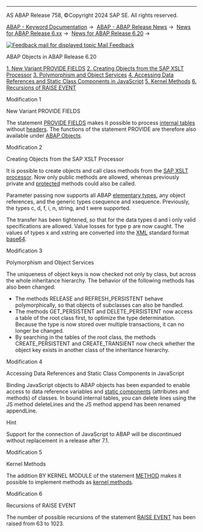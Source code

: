   

* * *

AS ABAP Release 758, ©Copyright 2024 SAP SE. All rights reserved.

[ABAP - Keyword Documentation](https://help.sap.com/doc/abapdocu_758_index_htm/7.58/en-US/abenabap.htm) →  [ABAP - ABAP Release News](https://help.sap.com/doc/abapdocu_758_index_htm/7.58/en-US/abennews.htm) →  [News for ABAP Release 6.xx](https://help.sap.com/doc/abapdocu_758_index_htm/7.58/en-US/abennews-6.htm) →  [News for ABAP Release 6.20](https://help.sap.com/doc/abapdocu_758_index_htm/7.58/en-US/abennews-620.htm) → 

 [![](Mail.gif?object=Mail.gif "Feedback mail for displayed topic") Mail Feedback](mailto:f1_help@sap.com?subject=Feedback%20on%20ABAP%20Documentation&body=Document:%20ABAP%20Objects%20in%20ABAP%20Release%206.20%2C%20ABENNEWS-620-OBJECTS%2C%20758%0D%0A%0D%0AError:%0D%0A%0D%0A%0D%0A%0D%0ASuggestion%20for%20improvement:)

ABAP Objects in ABAP Release 6.20

[1\. New Variant PROVIDE FIELDS](#!ABAP_MODIFICATION_1@1@)
[2\. Creating Objects from the SAP XSLT Processor](#!ABAP_MODIFICATION_2@2@)
[3\. Polymorphism and Object Services](#!ABAP_MODIFICATION_3@3@)
[4\. Accessing Data References and Static Class Components in JavaScript](#!ABAP_MODIFICATION_4@4@)
[5\. Kernel Methods](#!ABAP_MODIFICATION_5@5@)
[6\. Recursions of RAISE EVENT](#!ABAP_MODIFICATION_6@6@)

Modification 1   

New Variant PROVIDE FIELDS

The statement [PROVIDE FIELDS](https://help.sap.com/doc/abapdocu_758_index_htm/7.58/en-US/abapprovide.htm) makes it possible to process [internal tables](https://help.sap.com/doc/abapdocu_758_index_htm/7.58/en-US/abendobj_itab.htm) without [headers](https://help.sap.com/doc/abapdocu_758_index_htm/7.58/en-US/abenheader_line_glosry.htm "Glossary Entry"). The functions of the statement PROVIDE are therefore also available under [ABAP Objects](https://help.sap.com/doc/abapdocu_758_index_htm/7.58/en-US/abenabap_objects.htm).

Modification 2   

Creating Objects from the SAP XSLT Processor

It is possible to create objects and call class methods from the [SAP XSLT processor](https://help.sap.com/doc/abapdocu_758_index_htm/7.58/en-US/abenxslt_processor_glosry.htm "Glossary Entry"). Now only public methods are allowed, whereas previously private and [protected](https://help.sap.com/doc/abapdocu_758_index_htm/7.58/en-US/abenprotected_glosry.htm "Glossary Entry") methods could also be called.

Parameter passing now supports all ABAP [elementary types](https://help.sap.com/doc/abapdocu_758_index_htm/7.58/en-US/abendata_types.htm), any object references, and the generic types csequence and xsequence. Previously, the types c, d, f, i, n, string, and t were supported.

The transfer has been tightened, so that for the data types d and i only valid specifications are allowed. Value losses for type p are now caught. The values of types x and xstring are converted into the [XML](https://help.sap.com/doc/abapdocu_758_index_htm/7.58/en-US/abenxml_glosry.htm "Glossary Entry") standard format [base64](https://help.sap.com/doc/abapdocu_758_index_htm/7.58/en-US/abenbase64_glosry.htm "Glossary Entry").

Modification 3   

Polymorphism and Object Services

The uniqueness of object keys is now checked not only by class, but across the whole inheritance hierarchy. The behavior of the following methods has also been changed:

-   The methods RELEASE and REFRESH\_PERSISTENT behave polymorphically, so that objects of subclasses can also be handled.
-   The methods GET\_PERSISTENT and DELETE\_PERSISTENT now access a table of the root class first, to optimize the type determination. Because the type is now stored over multiple transactions, it can no longer be changed.
-   By searching in the tables of the root class, the methods CREATE\_PERSISTENT and CREATE\_TRANSIENT now check whether the object key exists in another class of the inheritance hierarchy.

Modification 4   

Accessing Data References and Static Class Components in JavaScript

Binding JavaScript objects to ABAP objects has been expanded to enable access to data reference variables and [static components](https://help.sap.com/doc/abapdocu_758_index_htm/7.58/en-US/abenstatic_component_glosry.htm "Glossary Entry") (attributes and methods) of classes. In bound internal tables, you can delete lines using the JS method deleteLines and the JS method append has been renamed appendLine.

Hint

Support for the connection of JavaScript to ABAP will be discontinued without replacement in a release after 7.1.

Modification 5   

Kernel Methods

The addition BY KERNEL MODULE of the statement [METHOD](https://help.sap.com/doc/abapdocu_758_index_htm/7.58/en-US/abapmethod.htm) makes it possible to implement methods as [kernel methods](https://help.sap.com/doc/abapdocu_758_index_htm/7.58/en-US/abenkernel_methods.htm).

Modification 6   

Recursions of RAISE EVENT

The number of possible recursions of the statement [RAISE EVENT](https://help.sap.com/doc/abapdocu_758_index_htm/7.58/en-US/abapraise_event.htm) has been raised from 63 to 1023.